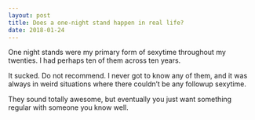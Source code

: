 ```yaml
---
layout: post
title: Does a one-night stand happen in real life?
date: 2018-01-24
---
```


<p>One night stands were my primary form of sexytime throughout my twenties. I had perhaps ten of them across ten years.</p><p>It sucked. Do not recommend. I never got to know any of them, and it was always in weird situations where there couldn’t be any followup sexytime.</p><p>They sound totally awesome, but eventually you just want something regular with someone you know well.</p>

